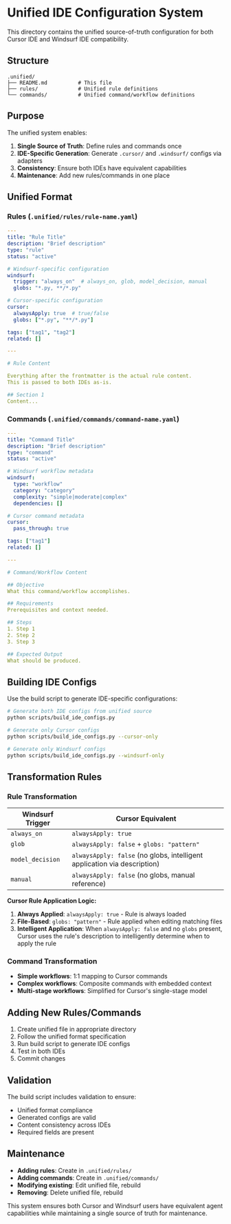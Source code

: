 # Unified IDE Configuration System

This directory contains the unified source-of-truth configuration for both Cursor IDE and Windsurf IDE compatibility.

## Structure

```text
.unified/
├── README.md          # This file
├── rules/             # Unified rule definitions
└── commands/          # Unified command/workflow definitions
```

## Purpose

The unified system enables:

1. **Single Source of Truth**: Define rules and commands once
2. **IDE-Specific Generation**: Generate `.cursor/` and `.windsurf/` configs via adapters
3. **Consistency**: Ensure both IDEs have equivalent capabilities
4. **Maintenance**: Add new rules/commands in one place

## Unified Format

### Rules (`.unified/rules/rule-name.yaml`)

```yaml
---
title: "Rule Title"
description: "Brief description"
type: "rule"
status: "active"

# Windsurf-specific configuration
windsurf:
  trigger: "always_on"  # always_on, glob, model_decision, manual
  globs: "*.py, **/*.py"

# Cursor-specific configuration
cursor:
  alwaysApply: true  # true/false
  globs: ["*.py", "**/*.py"]

tags: ["tag1", "tag2"]
related: []

---

# Rule Content

Everything after the frontmatter is the actual rule content.
This is passed to both IDEs as-is.

## Section 1
Content...
```

### Commands (`.unified/commands/command-name.yaml`)

```yaml
---
title: "Command Title"
description: "Brief description"
type: "command"
status: "active"

# Windsurf workflow metadata
windsurf:
  type: "workflow"
  category: "category"
  complexity: "simple|moderate|complex"
  dependencies: []

# Cursor command metadata
cursor:
  pass_through: true

tags: ["tag1"]
related: []

---

# Command/Workflow Content

## Objective
What this command/workflow accomplishes.

## Requirements
Prerequisites and context needed.

## Steps
1. Step 1
2. Step 2
3. Step 3

## Expected Output
What should be produced.
```

## Building IDE Configs

Use the build script to generate IDE-specific configurations:

```bash
# Generate both IDE configs from unified source
python scripts/build_ide_configs.py

# Generate only Cursor configs
python scripts/build_ide_configs.py --cursor-only

# Generate only Windsurf configs
python scripts/build_ide_configs.py --windsurf-only
```

## Transformation Rules

### Rule Transformation

| Windsurf Trigger | Cursor Equivalent |
|------------------|-------------------|
| `always_on` | `alwaysApply: true` |
| `glob` | `alwaysApply: false` + `globs: "pattern"` |
| `model_decision` | `alwaysApply: false` (no globs, intelligent application via description) |
| `manual` | `alwaysApply: false` (no globs, manual reference) |

**Cursor Rule Application Logic:**

1. **Always Applied**: `alwaysApply: true` - Rule is always loaded
2. **File-Based**: `globs: "pattern"` - Rule applied when editing matching files
3. **Intelligent Application**: When `alwaysApply: false` and no `globs` present, Cursor uses the rule's description to intelligently determine when to apply the rule

### Command Transformation

- **Simple workflows**: 1:1 mapping to Cursor commands
- **Complex workflows**: Composite commands with embedded context
- **Multi-stage workflows**: Simplified for Cursor's single-stage model

## Adding New Rules/Commands

1. Create unified file in appropriate directory
2. Follow the unified format specification
3. Run build script to generate IDE configs
4. Test in both IDEs
5. Commit changes

## Validation

The build script includes validation to ensure:

- Unified format compliance
- Generated configs are valid
- Content consistency across IDEs
- Required fields are present

## Maintenance

- **Adding rules**: Create in `.unified/rules/`
- **Adding commands**: Create in `.unified/commands/`
- **Modifying existing**: Edit unified file, rebuild
- **Removing**: Delete unified file, rebuild

This system ensures both Cursor and Windsurf users have equivalent agent capabilities while maintaining a single source of truth for maintenance.
